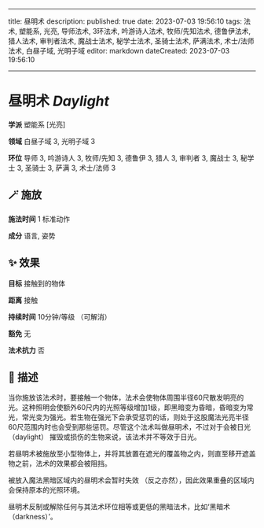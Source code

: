 
---
title: 昼明术
description: 
published: true
date: 2023-07-03 19:56:10
tags: 法术, 塑能系, 光亮, 导师法术, 3环法术, 吟游诗人法术, 牧师/先知法术, 德鲁伊法术, 猎人法术, 审判者法术, 魔战士法术, 秘学士法术, 圣骑士法术, 萨满法术, 术士/法师法术, 白昼子域, 光明子域
editor: markdown
dateCreated: 2023-07-03 19:56:10

---

# **昼明术** *Daylight*

**学派** 塑能系 \[光亮\] 

**领域** 白昼子域 3, 光明子域 3

**环位** 导师 3, 吟游诗人 3, 牧师/先知 3, 德鲁伊 3, 猎人 3, 审判者 3, 魔战士 3, 秘学士 3, 圣骑士 3, 萨满 3, 术士/法师 3

## 🪄 施放

**施法时间** 1 标准动作

**成分** 语言, 姿势

## ✨ 效果 

**目标** 接触到的物体 

**距离** 接触  

**持续时间** 10分钟/等级 （可解消） 

**豁免** 无

**法术抗力** 否

## 📖 描述

当你施放该法术时，要接触一个物体，法术会使物体周围半径60尺散发明亮的光。这种照明会使额外60尺内的光照等级增加1级，即黑暗变为昏暗，昏暗变为常光，常光变为强光。若生物在强光下会承受惩罚的话，则处于这股魔法光亮半径60尺范围内时也会受到那些惩罚。尽管这个法术叫做昼明术，不过对于会被日光 （daylight） 摧毁或损伤的生物来说，该法术并不等效于日光。

若昼明术被施放至小型物体上，并将其放置在遮光的覆盖物之内，则直至移开遮盖物之前，法术的效果都会被阻挡。

被放入魔法黑暗区域内的昼明术会暂时失效 （反之亦然），因此效果重叠的区域内会保持原本的光照环境。

昼明术反制或解除任何与其法术环位相等或更低的黑暗法术，比如‘黑暗术 （darkness）’。
    